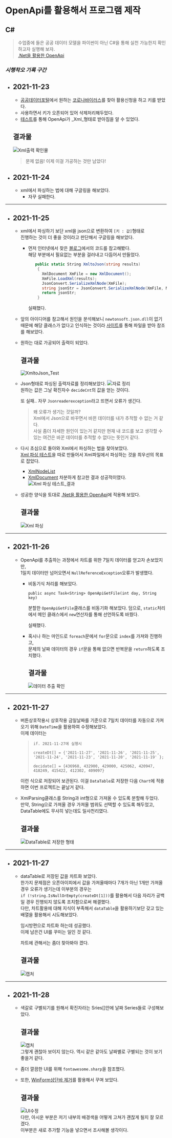 # OpenApi를 활용해서 프로그램 제작

## C#
> 수업중에 들은 공공 데이터 모델을 파이썬이 아닌 C#을 통해 실천 가능한지 확인하고자 실행해 보자.  
[.Net을 활용한 OpenApi](./Civ19_WithCsharp)  
### _시행착오 기록 구간_
* ## 2021-11-23  
  * [공공데이터포털](https://www.data.go.kr/)에서 원하는 [코로나바이러스](https://www.data.go.kr/tcs/dss/selectApiDataDetailView.do?publicDataPk=15043376)를 찾아 활용신청을 하고 키를 받았다.
  * 사용하면서 키가 오픈되어 있어 삭제처리해두었다.
  * [테스트](./Civ19_WithCsharp_Test)를 통해 OpenApi가 _Xml_형태로 받아짐을 알 수 있었다.
  
  ## 결과물
  ![Xml출력 확인물](https://user-images.githubusercontent.com/40691856/143234613-6ebda773-4a10-4448-8daf-f4bfb680a133.PNG)
  > 문제 없음! 이제 이걸 가공하는 것만 남았다!

* ## 2021-11-24
  * xml에서 파싱하는 법에 대해 구글링을 해보았다.
    * 자꾸 실패한다.
---
* ## 2021-11-25
  * xml에서 파싱하기 보단 xml을 json으로 변환하여 `[키 : 값]`형태로  
    진행하는 것이 더 좋을 것이라고 판단해서 구글링을 해보았다.
    * 먼저 인터넷에서 찾은 [블로그](https://ggmouse.tistory.com/207)에서의 코드를 참고해봤다.  
    해당 부분에서 필요없는 부분을 걸러내고 다듬어서 만들었다.
      ```csharp
         public static String XmltoJson(string results)
          {
            XmlDocument XmFile = new XmlDocument();
            XmFile.LoadXml(results);
            JsonConvert.SerializeXmlNode(XmFile);
            string jsonStr = JsonConvert.SerializeXmlNode(XmFile, Newtonsoft.Json.Formatting.None, true);
            return jsonStr;
          }
      ```
      실패했다.  


  * 앞의 아이디어를 참고해서 원인을 분석해보니 `newtonsoft.json.dll`이 없기 때문에 해당 클래스가 없다고 인식하는 것이라 [사이트](newtonsoft.json.dll)를 통해 파일을 받아 참조를 해보았다.


  * 원하는 대로 가공되어 출력이 되었다.
      ## 결과물
      ![XmltoJson_Test](https://user-images.githubusercontent.com/40691856/143390358-e0cc7da3-7214-44ec-ad04-17ffc4661753.PNG)
        

  * Json형태로 파싱된 출력자료를 정리해보았다.
    ![자료 정리](https://user-images.githubusercontent.com/40691856/143413517-69724cc0-67b7-45c9-b732-43f5b7bfc4ab.PNG)  
    원하는 값은 그날 확진자수 `decideCnt`의 값을 얻는 것이다.
      
    또 실패.. 자꾸 `Jsonreaderexception`라고 뜨면서 오류가 생긴다.
    > 왜 오류가 생기는 것일까?  
    > Xml에서 Json으로 바꾸면서 바뀐 데이터를 내가 추적할 수 없는 거 같다.  
    > 사실 좀더 자세한 원인이 있는거 같지만 현재 내 코드를 보고 생각할 수 있는 여건은 바꾼 데이터를 추적할 수 없다는 뜻인거 같다.
      

  * 다시 초심으로 돌아와 Xml에서 파싱하는 법을 찾아보았다.  
    [Xml 파싱 테스트](./xml_parsing_Test)을 따로 만들어서 Xml파일에서 파싱하는 것을 최우선의 목표로 잡았다. 

    * [XmlNodeList](https://docs.microsoft.com/ko-kr/dotnet/api/system.xml.xmlnodelist?view=net-6.0)  
    * [XmlDocument](https://docs.microsoft.com/ko-kr/dotnet/api/system.xml.xmldocument?view=net-6.0)
    차분하게 참고한 결과 성공적이였다.
    ![Xml 파싱 테스트_결과](https://user-images.githubusercontent.com/40691856/143458735-9a23de28-dca1-4f17-93f3-6804302f95ad.PNG)  
      
      

  * 성공한 양식을 토대로 [.Net을 활용한 OpenApi](./Civ19_WithCsharp)에 적용해 보았다.
    ## 결과물
    ![Xml 파싱](https://user-images.githubusercontent.com/40691856/143459390-8bb7c1b9-84e0-4e29-8f60-ec36d46772e9.PNG)
---
* ## 2021-11-26
  *  OpenApi를 추출하는 과정에서 차트를 위한 7일치 데이터를 얻고자 손보았지만,  
     1일치 데이터만 넘어오면서 `NullReferenceException`오류가 발생했다.
     
     * 비동기식 처리를 해보았다.  
       ```
       public async Task<String> OpenApiGetFile(int day, String key)
       ```
       분할한 `OpenApiGetFile`클래스를 비동기화 해보았다.
       덤으로, `static`처리에서 메인 클래스에서 `new`연산자를 통해 선언하도록 바꿨다.
  
       실패했다.
     * 혹시나 하는 마인드로 `foreach`문에서 `for`문으로 `index`를 가져와 진행하고,  
       문제의 날짜 데이터의 경우 `if`문을 통해 없으면 반복문을 `return`하도록 조치했다.  

       ## 결과물
       ![데이터 추출 확인](https://user-images.githubusercontent.com/40691856/143587964-815ce99b-6392-4ec8-a331-ac379bf51244.PNG)

---
* ## 2021-11-27
  * 버튼상호작용시 상호작용 금일날짜를 기준으로 7일치 데이터를 자동으로 가져오기 위해 `DateTime`을 활용하여 수정해보았다.  
    이제 데이터는  
    > `if. 2021-11-27에 실행시`   
    > ```
    > createDt[] = {'2021-11-27', '2021-11-26', '2021-11-25', '2021-11-24', '2021-11-23', '2021-11-20', '2021-11-19' };  
    >  
    > decidate[] = {436968, 432900, 429000, 425062, 420947, 418249, 415422, 412302, 409097}
    >```
    이런 식으로 저장되어 보관된다.
    이걸 `DataTable`로 저장한 다음 `Chart`에 적용하면 이번 프로젝트는 끝날거 같다.
  * XmlParsing클래스를 String과 int형으로 가져올 수 있도록 분할해 두었다.  
    만약, String으로 가져올 경우 가져올 범위도 선택할 수 있도록 해두었고,  
    DataTable에도 무사히 넣는데도 일사천리였다.

       ## 결과물
       ![DataTable로 저장한 형태](https://user-images.githubusercontent.com/40691856/143685503-b6e1c250-2bf0-40ce-8e80-99c986fc5746.PNG)
  
---  
* ## 2021-11-27
  * dataTable로 저장된 값을 차트화 보았다.  
    한가지 문제점은 오픈아이피에서 값을 가져올때마다 7개가 아닌 1개만 가져올 경우 오류가 생기는데 이부분의 경우는  
    ```if (!string.IsNullOrEmpty(createDt[1]))```를 활용해서 다음 자리가 공백일 경우 진행되지 않도록 조치함으로써 해결했다.  
    다만, 차트활용에 대해 지식이 부족해서 `dataTable`을 활용하기보단 갖고 있는 배열을 활용해서 시도해보았다.

    임시방편으로 차트화 하는데 성공했다.  
    이제 남은건 UI를 꾸미는 일인 것 같다.

    차트에 관해서는 좀더 찾아봐야 겠다.  
       ## 결과물
       ![캡처](https://user-images.githubusercontent.com/40691856/143771713-57c4ff58-0b75-41ea-b16d-0c843435ee13.PNG)
---  
* ## 2021-11-28
  * 색갈로 구별되기를 원해서 확진자라는 Sries[]안에 날짜 Series들로 구성해보았다.
       ## 결과물
       ![캡처](https://user-images.githubusercontent.com/40691856/143823718-482313e7-6bc0-452f-a21b-9c008a78c460.PNG)  
       그렇게 괜찮아 보이지 않는다.
       역시 같은 같아도 날짜별로 구별되는 것이 보기 좋을거 같다.

  *  좀더 깔끔한 UI를 위해 `fontawesome.sharp`을 참조했다.
  *  또한, [WinForm상단바 제거](https://github.com/DooNas/TIL/tree/main/Mini_Project/ChangeFormDesign/ChangeFormDesign)를 활용해서 꾸며 보았다.
       ## 결과물
       ![UI수정](https://user-images.githubusercontent.com/40691856/143848687-858cf241-5a9a-445f-bcbc-e810d1daa51f.PNG)  
       다만, 아시운 부분은 저기 내부의 배경색을 어떻게 고쳐가 괜찮게 될지 잘 모르겠다.  
       이부분은 새로 추가할 기능을 넣으면서 조사해볼 생각이다.